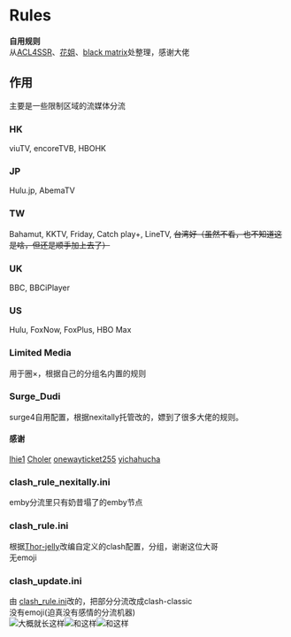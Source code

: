 # Rules
__自用规则__   
从[ACL4SSR](https://github.com/ACL4SSR/ACL4SSR)、[花姐](https://github.com/DivineEngine/Profiles/tree/master/Clash)、[black matrix](https://github.com/blackmatrix7/ios_rule_script)处整理，感谢大佬  
## 作用  
主要是一些限制区域的流媒体分流  
### HK  
viuTV, encoreTVB, HBOHK
### JP  
Hulu.jp, AbemaTV
### TW  
Bahamut, KKTV, Friday, Catch play+, LineTV, ~~台湾好（虽然不看，也不知道这是啥，但还是顺手加上去了）~~    
### UK  
BBC, BBCiPlayer  
### US  
Hulu, FoxNow, FoxPlus, HBO Max   
### Limited Media  
用于圈×，根据自己的分组名内置的规则  
### Surge_Dudi  
surge4自用配置，根据nexitally托管改的，嫖到了很多大佬的规则。  
#### 感谢  
[lhie1](https://github.com/lhie1/Rules/tree/master) [Choler](https://github.com/Choler/Surge) [onewayticket255](https://github.com/onewayticket255/Surge-Script) [yichahucha
](https://github.com/yichahucha/surge/tree/master)  
### clash_rule_nexitally.ini  
emby分流里只有奶昔塌了的emby节点
### clash_rule.ini  
根据[Thor-jelly](https://github.com/Thor-jelly/MyClashRule)改编自定义的clash配置，分组，谢谢这位大哥     
无emoji
### clash_update.ini  
由 [clash_rule.ini](https://github.com/JessYi228/Something/blob/master/clash_update.ini)改的，把部分分流改成clash-classic  
没有emoji(迫真没有感情的分流机器)  
![大概就长这样](https://github.com/JessYi228/Something/blob/Pictures/sample1.png)![和这样](https://github.com/JessYi228/Something/blob/Pictures/sample2.png)![和这样](https://github.com/JessYi228/Something/blob/Pictures/sample3.png)


